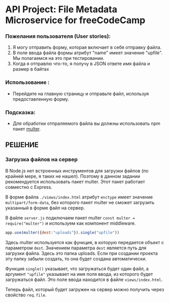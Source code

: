
# API Project: File Metadata Microservice for freeCodeCamp

###  Пожелания пользователя (User stories):
1. Я могу отправить форму, которая включает в себя отправку файла.
2. В поле ввода файла формы атрибут "name" имеет значение "upfile". Мы полагаемся на это при тестировании.
3. Когда я отправлю что-то, я получу в JSON ответе имя файла и размер в байтах 

### Использование :
* Перейдите на главную страницу и отправьте файл, используя предоставленную форму.

### Подсказка:
* Для обработки отпраляемого файла вы должны использовать npm пакет [multer](https://www.npmjs.com/package/multer).

## РЕШЕНИЕ

### Загрузка файлов на сервер 

В Node.js нет встроенных инструментов для загрузки файлов (по крайней мере, я таких не нашел). Поэтому в данном задании рекомендуется использовать пакет multer. Этот пакет работает совместно с Express.

В форме файла `./views/index.html` атрибут `enctype` имеет значение `multipart/form-data`, без которого пакет multer не сможет загрузить указанный в форме файл на сервер.

В файле `server.js` подключаем пакет multer `const multer = require("multer")` и используем как компонент middleware. 

```js
app.use(multer({dest:"uploads"}).single("upfile"))
```

Здесь multer используется как функция, в которую передается объект с параметром `dest`. Значением параметра `dest` является путь для загрузки файла. Здесь это папка uploads. Если при создании проекта эту папку забыли создать, то она будет создана автоматически.

Функция `single()` указывает, что загружаться будет один файл, а аргумент `"upfile"` указывает на имя поля ввода, из которого будет загружаться файл. Это поле ввода находится в файле `views/index.html`.

Теперь файл, который будет загружен на сервер можно получить через свойство `req.file`.